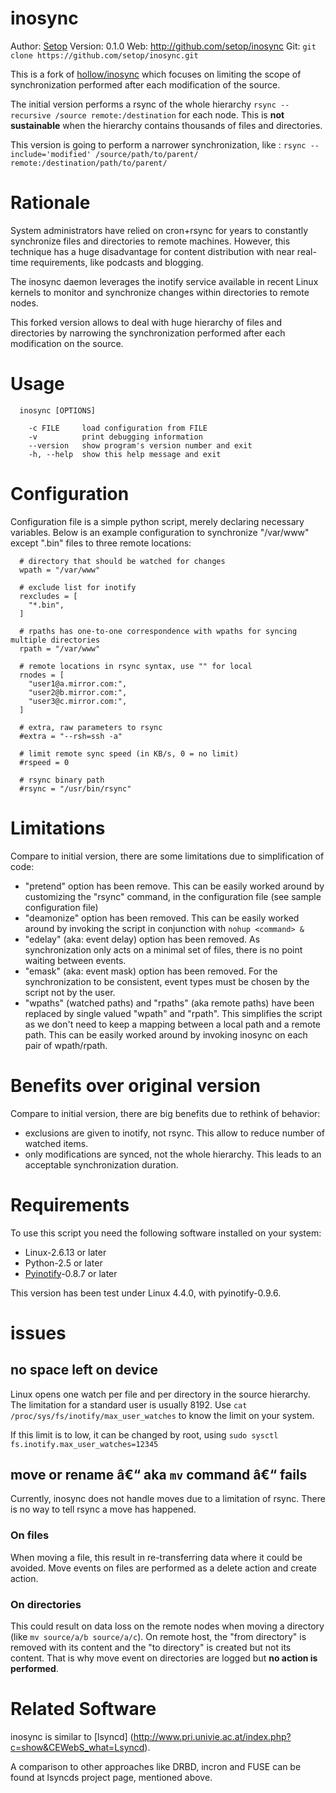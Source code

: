 # inosync

Author: [Setop](mailto:setop@github.com)
Version: 0.1.0
Web: http://github.com/setop/inosync
Git: `git clone https://github.com/setop/inosync.git`

This is a fork of [hollow/inosync](https://github.com/hollow/inosync) which focuses on limiting the scope of synchronization performed after each modification of the source.

The initial version performs a rsync of the whole hierarchy `rsync --recursive /source remote:/destination` for each node. This is **not sustainable** when the hierarchy contains thousands of files and directories.

This version is going to perform a narrower synchronization, like : `rsync --include='modified' /source/path/to/parent/ remote:/destination/path/to/parent/`

# Rationale

System administrators have relied on cron+rsync for years to constantly synchronize files and directories to remote machines. However, this technique has a huge disadvantage for content distribution with near real-time requirements, like podcasts and blogging.

The inosync daemon leverages the inotify service available in recent Linux kernels to monitor and synchronize changes within directories to remote nodes. 

This forked version allows to deal with huge hierarchy of files and directories by narrowing the synchronization performed after each modification on the source. 

# Usage

```
  inosync [OPTIONS]

    -c FILE     load configuration from FILE
    -v          print debugging information
    --version   show program's version number and exit
    -h, --help  show this help message and exit
```

# Configuration

Configuration file is a simple python script, merely declaring necessary variables. Below is an example configuration to synchronize "/var/www" except ".bin" files to three remote locations:

```
  # directory that should be watched for changes
  wpath = "/var/www"

  # exclude list for inotify
  rexcludes = [
  	"*.bin",
  ]

  # rpaths has one-to-one correspondence with wpaths for syncing multiple directories
  rpath = "/var/www"

  # remote locations in rsync syntax, use "" for local
  rnodes = [
  	"user1@a.mirror.com:",
  	"user2@b.mirror.com:",
  	"user3@c.mirror.com:",
  ]

  # extra, raw parameters to rsync
  #extra = "--rsh=ssh -a"

  # limit remote sync speed (in KB/s, 0 = no limit)
  #rspeed = 0

  # rsync binary path
  #rsync = "/usr/bin/rsync"
```

# Limitations

Compare to initial version, there are some limitations due to simplification of code: 

* "pretend" option has been remove. This can be easily worked around by customizing the "rsync" command, in the configuration file (see sample configuration file)
* "deamonize" option has been removed. This can be easily worked around by invoking the script in conjunction with `nohup <command> &`
* "edelay" (aka: event delay) option has been removed. As synchronization only acts on a minimal set of files, there is no point waiting between events.
* "emask" (aka: event mask) option has been removed. For the synchronization to be consistent, event types must be chosen by the script not by the user.
* "wpaths" (watched paths) and "rpaths" (aka remote paths) have been replaced by single valued "wpath" and "rpath". This simplifies the script as we don't need to keep a mapping between a local path and a remote path. This can be easily worked around by invoking inosync on each pair of wpath/rpath.

# Benefits over original version

Compare to initial version, there are big benefits due to rethink of behavior:

* exclusions are given to inotify, not rsync. This allow to reduce number of watched items.
* only modifications are synced, not the whole hierarchy. This leads to an acceptable synchronization duration.

# Requirements

To use this script you need the following software installed on your system:

* Linux-2.6.13 or later
* Python-2.5 or later
* [Pyinotify](https://pypi.python.org/pypi/pyinotify)-0.8.7 or later

This version has been test under Linux 4.4.0, with pyinotify-0.9.6.


# issues 

## no space left on device

Linux opens one watch per file and per directory in the source hierarchy. The limitation for a standard user is usually 8192. Use `cat /proc/sys/fs/inotify/max_user_watches` to know the limit on your system.

If this limit is to low, it can be changed by root, using `sudo sysctl fs.inotify.max_user_watches=12345`

## move or rename â€“ aka `mv` command â€“ fails

Currently, inosync does not handle moves due to a limitation of rsync. There is no way to tell rsync a move has happened.

### On files

When moving a file, this result in re-transferring data where it could be avoided. Move events on files are performed as a delete action and create action.

### On directories

This could result on data loss on the remote nodes when moving a directory (like `mv source/a/b source/a/c`). On remote host, the "from directory" is removed with its content and the "to directory" is created but not its content. That is why move event on directories are logged but **no action is performed**.


# Related Software

inosync is similar to [lsyncd] (http://www.pri.univie.ac.at/index.php?c=show&CEWebS_what=Lsyncd).

A comparison to other approaches like DRBD, incron and FUSE can be found at lsyncds project page, mentioned above.